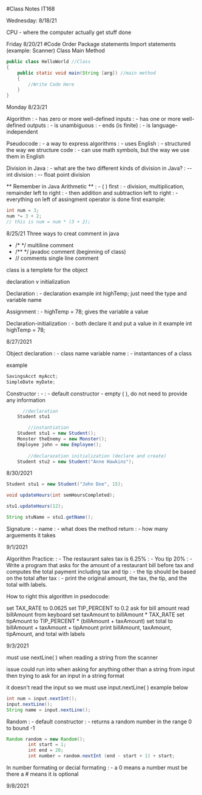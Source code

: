 #Class Notes IT168

Wednesday: 8/18/21

CPU - where the computer actually get stuff done

Friday 8/20/21
#Code Order
Package statements
Import statements (example: Scanner)
Class
Main Method

```Java 
public class HelloWorld //Class
{
    public static void main(String [arg]) //main method
    {
        //Write Code Here
    } 
}
```
Monday 8/23/21

Algorithm
: - has zero or more well-defined inputs
: - has one or more well-defined outputs
: - is unambiguous
: - ends (is finite)
: - is language-independent

Pseudocode
: - a way to express algorithms
: - uses English
: - structured the way we structure code
: - can use math symbols, but the way we use them in English

Division in Java
: - what are the two different kinds of division in Java?
: -- int division
: -- float point division

** Remember in Java Arithmetic **
: - ( ) first
: - division, multiplication, remainder left to right
: - then addition and subtraction left to right
: - everything on left of assingment operator is done first example:
```Java
int num = 3;
num *= 3 + 2;
// this is num = num * (3 + 2);
```

8/25/21
Three ways to creat comment in java 
 - /* */ multiline comment
 - /** */ javadoc comment (beginning of class)
 - // comments single line comment

class is a templete for the object

declaration v initialization

Declaration
: - declaration example int highTemp; just need the type and variable name

Assignment
: - highTemp = 78; gives the variable a value

Declaration-initialization
: - both declare it and put a value in it example int highTemp = 78;

8/27/2021

Object declaration
: - class name variable name
: - instantances of a class

example
```Java
SavingsAcct myAcct;
SimpleDate myDate;
```

Constructor
: - 
: - default constructor - empty ( ), do not need to provide any information

```Java
      //declaration
    Student stu1

        //instantiation
    Student stu1 = new Student();
    Monster theEnemy = new Monster();
    Employee john = new Employee();
    
        //declarazation initialization (declare and create)
    Student stu2 = new Student("Anne Hawkins");
```

8/30/2021

```Java
Student stu1 = new Student("John Doe", 15);

void updateHours(int semHoursCompleted);

stu1.updateHours(12);

String stuName = stu1.getName();
```
Signature
: - name
: - what does the method return
: - how many arguements it takes

9/1/2021

Algorithm Practice:
: - The restaurant sales tax is 6.25%
: - You tip 20%
: - Write a program that asks for the amount of a restaurant bill before tax and computes the total payment including tax and tip
: - the tip should be based on the total after tax
: - print the original amount, the tax, the tip, and the total with labels.

How to right this algorithm in psedocode:

set TAX_RATE to 0.0625
set TIP_PERCENT to 0.2
ask for bill amount
read billAmount from keyboard
set taxAmount to billAmount * TAX_RATE
set tipAmount to TIP_PERCENT * (billAmount + taxAmount)
set total to billAmount + taxAmount + tipAmount
print billAmount, taxAmount, tipAmount, and total with labels

9/3/2021

must use nextLine( ) when reading a string from the scanner

issue could run into when asking for anything other than a string from input then trying to ask for an input in a string format 

it doesn't read the input so we must use input.nextLine( ) example below

```Java
int num = input.nextInt();
input.nextLine();
String name = input.nextLine();
```
Random
: - default constructor
: - returns a random number in the range 0 to bound -1
```Java
Random random = new Random();
        int start = 1;
        int end = 20;
        int number = random.nextInt (end - start + 1) + start;
```

In number formating or decial formating
: - a 0 means a number must be there a # means it is optional

9/8/2021
